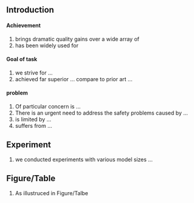 ## Introduction
#### Achievement
1. brings dramatic quality gains over a wide array of
2. has been widely used for 
 
#### Goal of task
1. we strive for ...
2. achieved far superior ... compare to prior art ...

#### problem
1. Of particular concern is …
2. There is an urgent need to address the safety problems caused by …
3. is limited by …
4. suffers from …

## Experiment
1. we conducted experiments with various model sizes ...

## Figure/Table
1. As illustruced in Figure/Talbe
